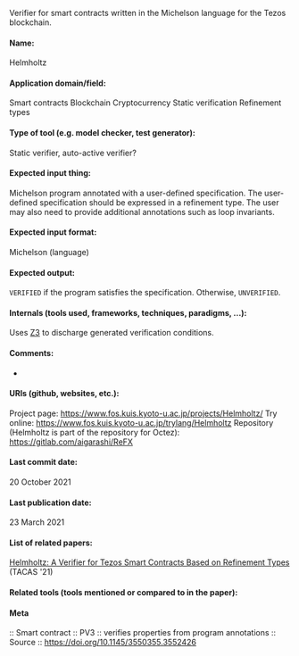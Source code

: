 Verifier for smart contracts written in the Michelson language for the Tezos blockchain.

#### Name:
Helmholtz

#### Application domain/field:
Smart contracts
Blockchain
Cryptocurrency
Static verification
Refinement types

#### Type of tool (e.g. model checker, test generator): 
Static verifier, auto-active verifier?

#### Expected input thing:
Michelson program annotated with a user-defined specification.
The user-defined specification should be expressed in a refinement type. The user may also need to provide additional annotations such as loop invariants.

#### Expected input format:
Michelson (language)

#### Expected output:
`VERIFIED` if the program satisfies the specification. Otherwise, `UNVERIFIED`.

#### Internals (tools used, frameworks, techniques, paradigms, ...):
Uses [Z3](Solvers/SMT/Z3.md) to discharge generated verification conditions.

#### Comments:
-

#### URIs (github, websites, etc.):
Project page: https://www.fos.kuis.kyoto-u.ac.jp/projects/Helmholtz/
Try online: https://www.fos.kuis.kyoto-u.ac.jp/trylang/Helmholtz
Repository (Helmholtz is part of the repository for Octez): https://gitlab.com/aigarashi/ReFX

#### Last commit date:
20 October 2021

#### Last publication date:
23 March 2021

#### List of related papers:
[Helmholtz: A Verifier for Tezos Smart Contracts Based on Refinement Types](https://doi.org/10.1007/978-3-030-72013-1_14) (TACAS '21)

#### Related tools (tools mentioned or compared to in the paper):

#### Meta
:: Smart contract
:: PV3 :: verifies properties from program annotations
:: Source :: https://doi.org/10.1145/3550355.3552426
